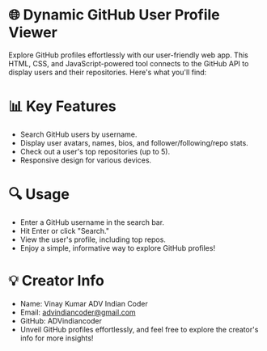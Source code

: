 # 🌐 Dynamic GitHub User Profile Viewer
Explore GitHub profiles effortlessly with our user-friendly web app. This HTML, CSS, and JavaScript-powered tool connects to the GitHub API to display users and their repositories. Here's what you'll find:

# 📊 Key Features
- Search GitHub users by username.
- Display user avatars, names, bios, and follower/following/repo stats.
- Check out a user's top repositories (up to 5).
- Responsive design for various devices.
# 🔍 Usage
- Enter a GitHub username in the search bar.
- Hit Enter or click "Search."
- View the user's profile, including top repos.
- Enjoy a simple, informative way to explore GitHub profiles!


# 💡 Creator Info
- Name: Vinay Kumar ADV Indian Coder
- Email: advindiancoder@gmail.com
- GitHub: ADVindiancoder
- Unveil GitHub profiles effortlessly, and feel free to explore the creator's info for more insights!
